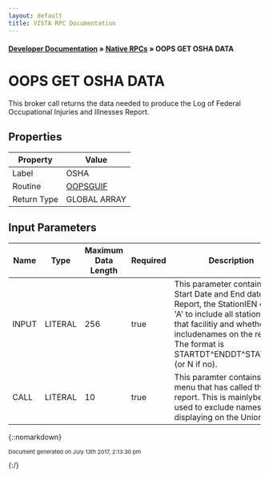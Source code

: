 ```yaml
---
layout: default
title: VISTA RPC Documentation
---
```


#### [Developer Documentation](../index) &#187; [Native RPCs](TableOfContents) &#187; OOPS GET OSHA DATA<br/>
# OOPS GET OSHA DATA

This broker call returns the data needed to produce the Log of Federal Occupational Injuries and Illnesses Report.

## Properties

Property | Value
--- | ---
Label | OSHA
Routine | [OOPSGUIF](http://code.osehra.org/dox/Routine_OOPSGUIF_source.html)
Return Type | GLOBAL ARRAY


## Input Parameters

Name | Type | Maximum Data Length | Required | Description
--- | --- | --- | --- | ---
INPUT | LITERAL | 256 | true | This parameter contains the Start Date and End date of the Report, the StationIEN or an &#x27;A&#x27; to include all stations at that facilitiy and whether to includenames on the report.  The format is STARTDT^ENDDT^STATION^Y (or N if no).
CALL | LITERAL | 10 | true | This paramter contains the menu that has called the report.  This is mainlybeing used to exclude names from displaying on the Union menu.



{::nomarkdown} <br/><p style="font-size: 11px">Document generated on July 13th 2017, 2:13:30 pm</p>{:/}